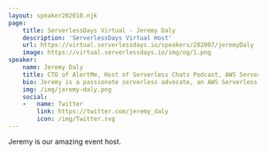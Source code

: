 ```yaml
---
layout: speaker202010.njk
page:
    title: ServerlessDays Virtual - Jeremy Daly
    description: 'ServerlessDays Virtual Host'
    url: https://virtual.serverlessdays.io/speakers/202007/jeremyDaly
    image: https://virtual.serverlessdays.io/img/og/1.png
speaker:
    name: Jeremy Daly
    title: CTO of AlertMe, Host of Serverless Chats Podcast, AWS Serverless Hero
    bio: Jeremy is a passionate serverless advocate, an AWS Serverless Hero, and a senior technology leader with more than 20 years of experience building web and mobile applications. He is an active member of the serverless community, creating and contributing to open source serverless projects, and frequently consulting with companies looking to adopt serverless. Jeremy also writes extensively about serverless on his blog (jeremydaly.com), publishes Off-by-none, a weekly email newsletter that focuses on all things serverless (offbynone.io), and hosts the Serverless Chats Podcast (serverlesschats.com). He is currently the CTO of AlertMe.
    img: /img/jeremy-daly.png
    social:
    -   name: Twitter
        link: https://twitter.com/jeremy_daly
        icon: /img/Twitter.svg
---
```



Jeremy is our amazing event host.